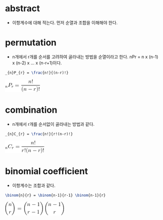 # abstract

- 이항계수에 대해 적는다. 먼저 순열과 조합을 이해해야 한다.

# permutation

- n개에서 r개를 순서를 고려하여 골라내는 방법을 순열이라고 한다. 
  nPr = n x (n-1) x (n-2) x ... x (n-r+1)이다.

```latex
_{n}P_{r} = \frac{n!}{(n-r)!}
```

![](dynamic_permutation.png)

# combination

- n개에서 r개를 순서없이 골라내는 방법과 같다.

```latex
_{n}C_{r} = \frac{n!}{r!(n-r)!}
```

![](dynamic_combination.png)

# binomial coefficient

- 이항계수는 조합과 같다.

```latex
\binom{n}{r} = \binom{n-1}{r-1} \binom{n-1}{r}
```

![](dynamic_binomial_coefficient.png)
